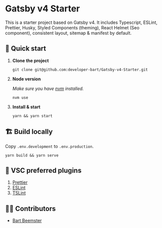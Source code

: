 # Gatsby v4 Starter

This is a starter project based on Gatsby v4. It includes Typescript, ESLint, Prettier, Husky, Styled Components (theming), React Helmet (Seo component), consistent layout, sitemap & manifest by default.

## 🚀 Quick start

1.  **Clone the project**

    ```shell
    git clone git@github.com:developer-bart/Gatsby-v4-Starter.git
    ```

2.  **Node version**

    _Make sure you have [nvm](https://nvm.sh) installed._

    ```shell
    nvm use
    ```

3.  **Install & start**

    ```shell
    yarn && yarn start
    ```

## 🏗 Build locally

Copy `.env.development` to `.env.production`.

```shell
yarn build && yarn serve
```

## 🔌 VSC preferred plugins

1. [Prettier](https://marketplace.visualstudio.com/items?itemName=esbenp.prettier-vscode)
2. [ESLint](https://marketplace.visualstudio.com/items?itemName=dbaeumer.vscode-eslint)
3. [TSLint](https://marketplace.visualstudio.com/items?itemName=ms-vscode.vscode-typescript-tslint-plugin)

## 👨‍💻 Contributors

- [Bart Beemster](https://github.com/developer-bart)
